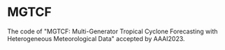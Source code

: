 # MGTCF
The code of "MGTCF: Multi-Generator Tropical Cyclone Forecasting with Heterogeneous Meteorological Data" accepted by AAAI2023.
